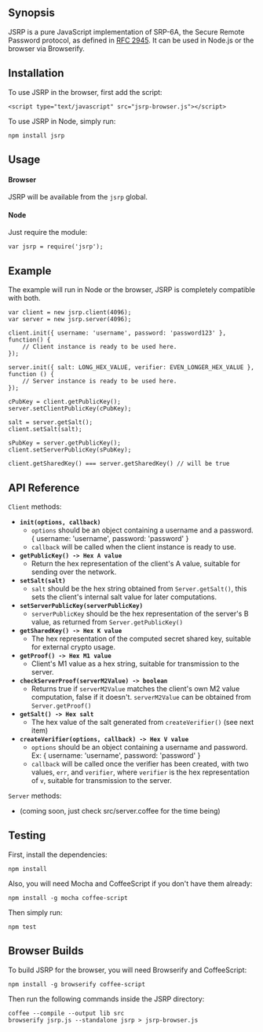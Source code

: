 ## Synopsis

JSRP is a pure JavaScript implementation of SRP-6A, the Secure Remote Password protocol, as defined in [RFC 2945](http://tools.ietf.org/html/rfc2945). It can be used in Node.js or the browser via Browserify.

## Installation

To use JSRP in the browser, first add the script:

	<script type="text/javascript" src="jsrp-browser.js"></script>
	
To use JSRP in Node, simply run:

	npm install jsrp
	
## Usage

#### Browser
	
JSRP will be available from the `jsrp` global.
	
#### Node

Just require the module:

	var jsrp = require('jsrp');
	
## Example

The example will run in Node or the browser, JSRP is completely compatible with both.

	var client = new jsrp.client(4096);
	var server = new jsrp.server(4096);
	
	client.init({ username: 'username', password: 'password123' }, function() {
		// Client instance is ready to be used here.
	});
	
	server.init({ salt: LONG_HEX_VALUE, verifier: EVEN_LONGER_HEX_VALUE }, function () {
		// Server instance is ready to be used here.
	});

	cPubKey = client.getPublicKey();
	server.setClientPublicKey(cPubKey);

	salt = server.getSalt();
	client.setSalt(salt);

	sPubKey = server.getPublicKey();
	client.setServerPublicKey(sPubKey);

	client.getSharedKey() === server.getSharedKey() // will be true
	
## API Reference

`Client` methods:

- **`init(options, callback)`**
	- `options` should be an object containing a username and a password. { username: 'username', password: 'password' }
	- `callback` will be called when the client instance is ready to use.
- **`getPublicKey() -> Hex A value`**
	- Return the hex representation of the client's A value, suitable for sending over the network.
- **`setSalt(salt)`**
	- `salt` should be the hex string obtained from `Server.getSalt()`, this sets the client's internal salt value for later computations.
- **`setServerPublicKey(serverPublicKey)`**
	- `serverPublicKey` should be the hex representation of the server's B value, as returned from `Server.getPublicKey()`
- **`getSharedKey() -> Hex K value`**
	- The hex representation of the computed secret shared key, suitable for external crypto usage.
- **`getProof() -> Hex M1 value`**
	- Client's M1 value as a hex string, suitable for transmission to the server.
- **`checkServerProof(serverM2Value) -> boolean`**
	- Returns true if `serverM2Value` matches the client's own M2 value computation, false if it doesn't. `serverM2Value` can be obtained from `Server.getProof()`
- **`getSalt() -> Hex salt`**
	- The hex value of the salt generated from `createVerifier()` (see next item)
- **`createVerifier(options, callback) -> Hex V value`**
	- `options` should be an object containing a username and password. Ex: { username: 'username', password: 'password' }
	- `callback` will be called once the verifier has been created, with two values, `err`, and `verifier`, where `verifier` is the hex representation of `v`, suitable for transmission to the server.
	
`Server` methods:

- (coming soon, just check src/server.coffee for the time being)

## Testing

First, install the dependencies:

	npm install
	
Also, you will need Mocha and CoffeeScript if you don't have them already:

	npm install -g mocha coffee-script
	
Then simply run:
	
	npm test

## Browser Builds

To build JSRP for the browser, you will need Browserify and CoffeeScript:

	npm install -g browserify coffee-script
	
Then run the following commands inside the JSRP directory:

	coffee --compile --output lib src
	browserify jsrp.js --standalone jsrp > jsrp-browser.js
	